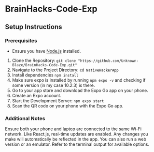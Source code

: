 # BrainHacks-Code-Exp

## Setup Instructions

### Prerequisites
- Ensure you have [Node.js](https://nodejs.org/) installed.

1. Clone the Repository:
```git clone "https://github.com/Unknown-Blaze/BrainHacks-Code-Exp.git"```
2. Navigate to the Project Directory:
 ```cd NativeHackerApp```
3. Install dependencies 
```npm install```
4. Make sure expo is installed by running 
```npm expo -v``` 
and checking if some version (in my case 10.2.3) is there.
5. Go to your app store and download the Expo Go app on your phone.
6. Create an Expo account.
7. Start the Development Server:
```npm expo start```
8. Scan the QR code on your phone with the Expo Go app.

### Additional Notes
Ensure both your phone and laptop are connected to the same Wi-Fi network.
Like React.js, real-time updates are enabled. Any changes you make will automatically be reflected in the app.
You can also run a web version or an emulator. Refer to the terminal output for available options.